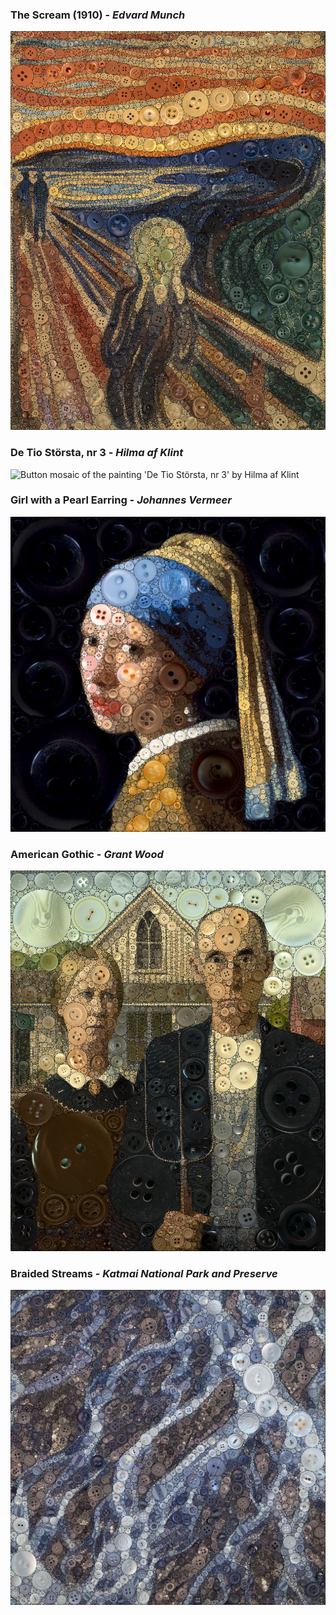 ### The Scream (1910) - *Edvard Munch*

<div about="the-scream-1910-button-mosaic.jpg">
  <img src="the-scream-1910-button-mosaic.jpg" alt="Button mosaic of the painting 'The Scream' (1910) by Edvard Munch" title="27 510 buttons" />
  <a rel="license" href="https://creativecommons.org/licenses/by-nc-sa/4.0/"></a>
</div>

### De Tio Största, nr 3 - *Hilma af Klint*

<div about="de-tio-största-nr-3-button-mosaic.jpg">
  <img src="de-tio-största-nr-3-button-mosaic.jpg" alt="Button mosaic of the painting 'De Tio Största, nr 3' by Hilma af Klint" title="30 852 buttons" />
  <a rel="license" href="https://creativecommons.org/licenses/by-nc-sa/4.0/"></a>
</div>

### Girl with a Pearl Earring - *Johannes Vermeer*

<div about="girl-with-a-pearl-earring-button-mosaic.jpg">
  <img src="girl-with-a-pearl-earring-button-mosaic.jpg" alt="Button mosaic of the painting 'Girl with a Pearl Earring' by Johannes Vermeer" title="11 615 buttons" />
  <a rel="license" href="https://creativecommons.org/licenses/by-nc-sa/4.0/"></a>
</div>

### American Gothic - *Grant Wood*

<div about="american-gothic-button-mosaic.jpg">
  <img src="american-gothic-button-mosaic.jpg" alt="Button mosaic of the painting 'American Gothic' by Grant Wood" title="17 502 buttons" />
  <a rel="license" href="https://creativecommons.org/licenses/by-nc-sa/4.0/"></a>
</div>

### Braided Streams - *Katmai National Park and Preserve*

<div about="braided-streams-button-mosaic.jpg">
  <img src="braided-streams-button-mosaic.jpg" alt="Button mosaic of a photo of braided streams by Katmai National Park and Preserve" title="24 675 buttons">
  <a rel="license" href="https://creativecommons.org/licenses/by-nc-sa/4.0/"></a>
</div>